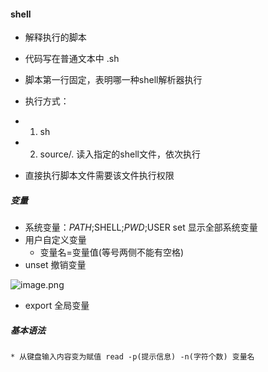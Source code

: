 

#### shell

* 解释执行的脚本
* 代码写在普通文本中 .sh
* 脚本第一行固定，表明哪一种shell解析器执行

* 执行方式：
* 1) sh
* 2) source/. 读入指定的shell文件，依次执行
* 直接执行脚本文件需要该文件执行权限

##### 变量
* 系统变量：$PATH;$SHELL;$PWD;$USER
	set 显示全部系统变量
* 用户自定义变量
	* 变量名=变量值(等号两侧不能有空格)
* unset 撤销变量
	
![image.png](https://upload-images.jianshu.io/upload_images/14466577-541dee2b52917d15.png?imageMogr2/auto-orient/strip%7CimageView2/2/w/1240)
	
* export 全局变量

##### 基本语法
	* 从键盘输入内容变为赋值 read -p(提示信息) -n(字符个数) 变量名
	
	

